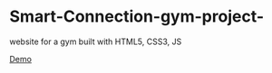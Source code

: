 # Smart-Connection-gym-project-

website for a gym built with HTML5, CSS3, JS

[Demo](https://fitnessworldsite.netlify.app/)
